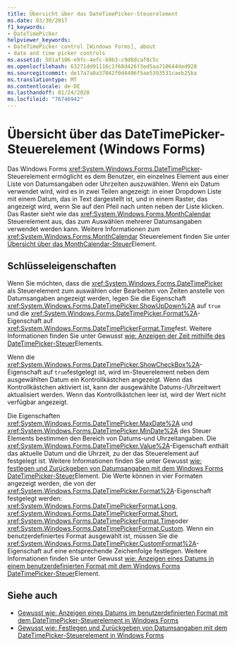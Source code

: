 ```yaml
---
title: Übersicht über das DateTimePicker-Steuerelement
ms.date: 03/30/2017
f1_keywords:
- DateTimePicker
helpviewer_keywords:
- DateTimePicker control [Windows Forms], about
- date and time picker controls
ms.assetid: 501af106-e9fc-4efc-b9b3-c9d8dcaf8c5c
ms.openlocfilehash: 63271dd91116c1f68d426f3ed5aa710644ded928
ms.sourcegitcommit: de17a7a0a37042f0d4406f5ae5393531caeb25ba
ms.translationtype: MT
ms.contentlocale: de-DE
ms.lasthandoff: 01/24/2020
ms.locfileid: "76746942"
---
```

# <a name="datetimepicker-control-overview-windows-forms"></a>Übersicht über das DateTimePicker-Steuerelement (Windows Forms)
Das Windows Forms <xref:System.Windows.Forms.DateTimePicker>-Steuerelement ermöglicht es dem Benutzer, ein einzelnes Element aus einer Liste von Datumsangaben oder Uhrzeiten auszuwählen. Wenn ein Datum verwendet wird, wird es in zwei Teilen angezeigt: in einer Dropdown Liste mit einem Datum, das in Text dargestellt ist, und in einem Raster, das angezeigt wird, wenn Sie auf den Pfeil nach unten neben der Liste klicken. Das Raster sieht wie das <xref:System.Windows.Forms.MonthCalendar> Steuerelement aus, das zum Auswählen mehrerer Datumsangaben verwendet werden kann. Weitere Informationen zum <xref:System.Windows.Forms.MonthCalendar> Steuerelement finden Sie unter [Übersicht über das MonthCalendar-Steuer](monthcalendar-control-overview-windows-forms.md)Element.  
  
## <a name="key-properties"></a>Schlüsseleigenschaften  
 Wenn Sie möchten, dass die <xref:System.Windows.Forms.DateTimePicker> als Steuerelement zum auswählen oder Bearbeiten von Zeiten anstelle von Datumsangaben angezeigt werden, legen Sie die Eigenschaft <xref:System.Windows.Forms.DateTimePicker.ShowUpDown%2A> auf `true` und die <xref:System.Windows.Forms.DateTimePicker.Format%2A>-Eigenschaft auf <xref:System.Windows.Forms.DateTimePickerFormat.Time>fest. Weitere Informationen finden Sie unter Gewusst [wie: Anzeigen der Zeit mithilfe des DateTimePicker-Steuer](how-to-display-time-with-the-datetimepicker-control.md)Elements.  
  
 Wenn die <xref:System.Windows.Forms.DateTimePicker.ShowCheckBox%2A>-Eigenschaft auf `true`festgelegt ist, wird im-Steuerelement neben dem ausgewählten Datum ein Kontrollkästchen angezeigt. Wenn das Kontrollkästchen aktiviert ist, kann der ausgewählte Datums-/Uhrzeitwert aktualisiert werden. Wenn das Kontrollkästchen leer ist, wird der Wert nicht verfügbar angezeigt.  
  
 Die Eigenschaften <xref:System.Windows.Forms.DateTimePicker.MaxDate%2A> und <xref:System.Windows.Forms.DateTimePicker.MinDate%2A> des Steuer Elements bestimmen den Bereich von Datums-und Uhrzeitangaben. Die <xref:System.Windows.Forms.DateTimePicker.Value%2A>-Eigenschaft enthält das aktuelle Datum und die Uhrzeit, zu der das Steuerelement auf festgelegt ist. Weitere Informationen finden Sie unter Gewusst [wie: festlegen und Zurückgeben von Datumsangaben mit dem Windows Forms DateTimePicker-Steuer](how-to-set-and-return-dates-with-the-windows-forms-datetimepicker-control.md)Element. Die Werte können in vier Formaten angezeigt werden, die von der <xref:System.Windows.Forms.DateTimePicker.Format%2A>-Eigenschaft festgelegt werden: <xref:System.Windows.Forms.DateTimePickerFormat.Long>, <xref:System.Windows.Forms.DateTimePickerFormat.Short>, <xref:System.Windows.Forms.DateTimePickerFormat.Time>oder <xref:System.Windows.Forms.DateTimePickerFormat.Custom>. Wenn ein benutzerdefiniertes Format ausgewählt ist, müssen Sie die <xref:System.Windows.Forms.DateTimePicker.CustomFormat%2A>-Eigenschaft auf eine entsprechende Zeichenfolge festlegen. Weitere Informationen finden Sie unter Gewusst [wie: Anzeigen eines Datums in einem benutzerdefinierten Format mit dem Windows Forms DateTimePicker-Steuer](display-a-date-in-a-custom-format-with-wf-datetimepicker-control.md)Element.  
  
## <a name="see-also"></a>Siehe auch

- [Gewusst wie: Anzeigen eines Datums im benutzerdefinierten Format mit dem DateTimePicker-Steuerelement in Windows Forms](display-a-date-in-a-custom-format-with-wf-datetimepicker-control.md)
- [Gewusst wie: Festlegen und Zurückgeben von Datumsangaben mit dem DateTimePicker-Steuerelement in Windows Forms](how-to-set-and-return-dates-with-the-windows-forms-datetimepicker-control.md)
